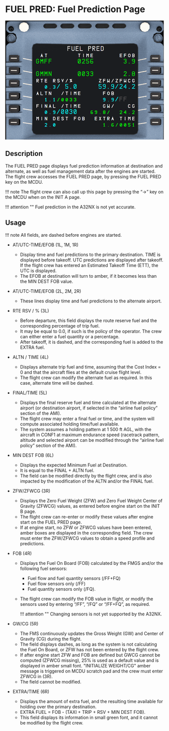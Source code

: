 # FUEL PRED: Fuel Prediction Page

<link rel="stylesheet" href="/stylesheets/admonition.css">
<link rel="stylesheet" href="/stylesheets/reported-issues.css">

![FUEL PRED](../../assets/a32nx-briefing/mcdu/mcdu-fuel-pred.png)

## Description

The FUEL PRED page displays fuel prediction information at destination and alternate, as well as
fuel management data after the engines are started. The flight crew accesses the FUEL PRED page,
by pressing the FUEL PRED key on the MCDU.

!!! note
    The flight crew can also call up this page by pressing the “→” key on the MCDU when on
    the INIT A page.

!!! attention ""
    Fuel prediction in the A32NX is not yet accurate.

## Usage

!!! note
    All fields, are dashed before engines are started.

- AT/UTC-TIME/EFOB (1L, 1M, 1R)
    - Display time and fuel predictions to the primary destination. TIME is displayed before takeoff. UTC 
      predictions are displayed after takeoff. If the flight crew has entered an Estimated Takeoff Time (ETT), the 
      UTC is displayed.
    - The EFOB at destination will turn to amber, if it becomes less than the MIN DEST FOB value.

- AT/UTC-TIME/EFOB (2L, 2M, 2R)
    - These lines display time and fuel predictions to the alternate airport.

- RTE RSV / % (3L)
    - Before departure, this field displays the route reserve fuel and the corresponding percentage of trip fuel. 
    - It may be equal to 0.0, if such is the policy of the operator. The crew can either enter a fuel quantity or a 
      percentage. 
    - After takeoff, it is dashed, and the corresponding fuel is added to the EXTRA fuel.

- ALTN / TIME (4L)
    - Displays alternate trip fuel and time, assuming that the Cost Index = 0 and that the aircraft flies at the 
      default cruise flight level.  
    - The flight crew can modify the alternate fuel as required. In this case, alternate time will be dashed.

- FINAL/TIME (5L)
    - Displays the final reserve fuel and time calculated at the alternate airport (or destination airport, if 
      selected in the “airline fuel policy” section of the AMI). 
    - The flight crew may enter a final fuel or time, and the system will compute associated holding time/fuel 
      available.
    - The system assumes a holding pattern at 1 500 ft AGL, with the aircraft in CONF1 at maximum endurance speed 
      (racetrack pattern, altitude and selected airport can be modified through the “airline fuel policy” section of 
      the AMI).

- MIN DEST FOB (6L) 
    - Displays the expected Minimum Fuel at Destination. 
    - It is equal to the FINAL + ALTN fuel. 
    - The field can be modified directly by the flight crew, and is also impacted by the modification of the ALTN 
      and/or the FINAL fuel.

- ZFW/ZFWCG (3R)
    - Displays the Zero Fuel Weight (ZFW) and Zero Fuel Weight Center of Gravity (ZFWCG) values, as entered before 
      engine start on the INIT B page. 
    - The flight crew can re-enter or modify these values after engine start on the 
      FUEL PRED page. 
    - If at engine start, no ZFW or ZFWCG values have been entered, amber boxes are displayed in the 
      corresponding field. The crew must enter the ZFW/ZFWCG values to obtain a speed profile and predictions.

- FOB (4R)
    - Displays the Fuel On Board (FOB) calculated by the FMGS and/or the following fuel sensors:
        - Fuel flow and fuel quantity sensors (/FF+FQ)
        - Fuel flow sensors only (/FF)
        - Fuel quantity sensors only (/FQ).
    - The flight crew can modify the FOB value in flight, or modify the
      sensors used by entering “/FF”, “/FQ” or “/FF+FQ”, as required.

        !!! attention ""
            Changing sensors is not yet supported by the A32NX. 

- GW/CG (5R)
    - The FMS continuously updates the Gross Weight (GW) and Center of Gravity (CG) during the flight. 
    - The field displays dashes, as long as the system is not calculating the Fuel On Board, or ZFW has not been 
      entered by the flight crew. 
    - If after engine start ZFW and FOB are defined but GWCG cannot be computed (ZFWCG missing), 25% is used as a 
      default value and is displayed in amber small font. "INITIALIZE WEIGHT/CG" amber message is triggered on MCDU 
      scratch pad and the crew must enter ZFWCG in (3R). 
    - The field cannot be modified.

- EXTRA/TIME (6R)
    - Displays the amount of extra fuel, and the resulting time available for holding over the primary destination.
    - EXTRA FUEL = FOB - (TAXI + TRIP + RSV + MIN DEST FOB). 
    - This field displays its information in small green font, and it cannot be modified by the flight crew.
